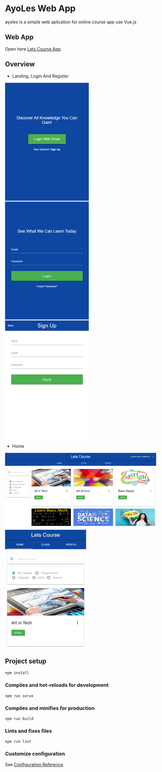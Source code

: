 # AyoLes Web App

ayoles is a simple web aplication for online course app use Vue.js

## Web App

Open here [Lets Course App](https://ayoleswebapp-renosyah.herokuapp.com)

## Overview


* Landing, Login And Register

![GitHub Logo](/img/landing.png) ![GitHub Logo](/img/login.png) ![GitHub Logo](/img/register.png)



* Home

![GitHub Logo](/img/home.png) ![GitHub Logo](/img/home_mobile.png)





## Project setup
```
npm install
```

### Compiles and hot-reloads for development
```
npm run serve
```

### Compiles and minifies for production
```
npm run build
```

### Lints and fixes files
```
npm run lint
```

### Customize configuration
See [Configuration Reference](https://cli.vuejs.org/config/).
